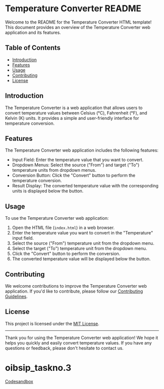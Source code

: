# Temperature Converter README

Welcome to the README for the Temperature Converter HTML template! This document provides an overview of the Temperature Converter web application and its features.

## Table of Contents

- [Introduction](#introduction)
- [Features](#features)
- [Usage](#usage)
- [Contributing](#contributing)
- [License](#license)

## Introduction

The Temperature Converter is a web application that allows users to convert temperature values between Celsius (°C), Fahrenheit (°F), and Kelvin (K) units. It provides a simple and user-friendly interface for temperature conversion.

## Features

The Temperature Converter web application includes the following features:

- Input Field: Enter the temperature value that you want to convert.
- Dropdown Menus: Select the source ("From") and target ("To") temperature units from dropdown menus.
- Conversion Button: Click the "Convert" button to perform the temperature conversion.
- Result Display: The converted temperature value with the corresponding units is displayed below the button.

## Usage

To use the Temperature Converter web application:

1. Open the HTML file (`index.html`) in a web browser.
2. Enter the temperature value you want to convert in the "Temperature" input field.
3. Select the source ("From") temperature unit from the dropdown menu.
4. Select the target ("To") temperature unit from the dropdown menu.
5. Click the "Convert" button to perform the conversion.
6. The converted temperature value will be displayed below the button.

## Contributing

We welcome contributions to improve the Temperature Converter web application. If you'd like to contribute, please follow our [Contributing Guidelines](CONTRIBUTING.md).

## License

This project is licensed under the [MIT License](LICENSE).

---

Thank you for using the Temperature Converter web application! We hope it helps you quickly and easily convert temperature values. If you have any questions or feedback, please don't hesitate to contact us.


# oibsip_taskno.3

[Codesandbox](https://codesandbox.io/s/temp-convertor-988d56)
